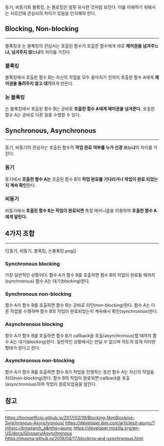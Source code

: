 동기, 비동기와 블록킹, 논 블로킹은 얼핏 유사한 것처럼 보인다. 이를 이해하기 위해서는 서로간에 관심사의 차이가 있음을 인지해야 한다.

## Blocking, Non-blocking
---
블록킹과 논 블록킹의 관심사는 호출된 함수가 호출한 함수에게 바로 **제어권을 넘겨주느냐, 넘겨주지 않느냐**의 차이를 가진다.

### 블록킹
블록킹에서 호출된 함수 B는 자신의 작업을 모두 끝마치기 전까지 호출한 함수 A에게 **제어권을 돌려주지 않고 대기**하게 만든다.

### 논 블록킹
논 블록킹에서 호출된 함수 B는 곧바로 **호출한 함수 A에게 제어권을 넘겨준다.** 호출한 함수 A는 곧바로 다른 일을 수행할 수 있다.

## Synchronous, Asynchronous
---
동기, 비동기의 관심사는 호출된 함수의 **작업 완료 여부를 누가 신경 쓰느냐**의 차이를 가진다.

### 동기
동기에서 **호출한 함수 A는** 호출된 함수 B의 **작업 완료를 기다리거나 작업이 완료 되었는지 계속 확인**한다.

### 비동기
비동기에서 **호출된 함수 B는 작업이 완료되면** 특정 메커니즘을 이용하여 **호출한 함수 A에게 알린다.**


## 4가지 조합
---
![[동기, 비동기, 블록킹, 논블록킹.png]]
### Synchronous blocking
가장 일반적인 상황이다. 함수 A가 함수 B를 호출하면 함수 B의 작업이 완료될 때까지(synchronous) 함수 A는 대기(blocking)한다.

### Synchronous non-blocking
함수 A가 함수 B를 호출하면 함수 B는 곧바로 리턴(non-blocking)한다. 함수 A는 다른 작업을 수행하며 함수 B의 작업이 완료되었는지 계속해서 확인(synchronous)한다.

### Asynchronous blocking
함수 A가 함수 B를 호출하면 함수 B가 callback을 호출(asynchronous)할 때까지 함수 A는 대기(blocking)한다. 일반적인 상황에서는 만날 수 없으며 의도치 않게 이러한 형태가 된다고 한다.

### Asynchronous non-blocking
함수 A가 함수 B를 호출하면 함수 B가 작업을 진행하는 동안 함수 A는 자신의 작업을 처리(non-blocking)한다. 함수 B의 작업이 완료되면 callback을 호출(asynchronous)하여 작업이 완료되었음을 알린다.

## 참고
---
https://homoefficio.github.io/2017/02/19/Blocking-NonBlocking-Synchronous-Asynchronous/
https://developer.ibm.com/articles/l-async/?mhsrc=ibmsearch_a&mhq=async
https://developer.mozilla.org/en-US/docs/Glossary/Asynchronous
https://musma.github.io/2019/04/17/blocking-and-synchronous.html